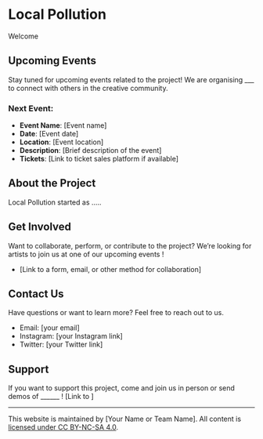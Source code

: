 

# Local Pollution

Welcome

## Upcoming Events

Stay tuned for upcoming events related to the project! We are organising ___ to connect with others in the creative community.

### Next Event:
- **Event Name**: [Event name]
- **Date**: [Event date]
- **Location**: [Event location]
- **Description**: [Brief description of the event]
- **Tickets**: [Link to ticket sales platform if available]

## About the Project

Local Pollution started as .....

## Get Involved

Want to collaborate, perform, or contribute to the project? We’re looking for artists to join us at one of our upcoming events !

- [Link to a form, email, or other method for collaboration]

## Contact Us

Have questions or want to learn more? Feel free to reach out to us.

- Email: [your email]
- Instagram: [your Instagram link]
- Twitter: [your Twitter link]

## Support

If you want to support this project, come and join us in person or send demos of ______ ! [Link to ]

---

This website is maintained by [Your Name or Team Name]. All content is [licensed under CC BY-NC-SA 4.0](https://creativecommons.org/licenses/by-nc-sa/4.0/).

